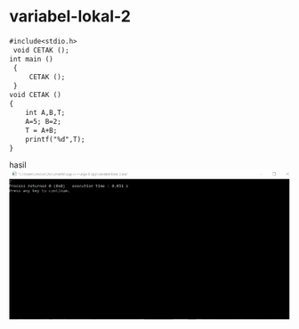 # variabel-lokal-2

    #include<stdio.h>
     void CETAK ();
    int main ()
     {
         CETAK ();
     }
    void CETAK ()
    {
        int A,B,T;
        A=5; B=2;
        T = A+B;
        printf("%d",T);
    }
    
    
 hasil
 ![img](https://github.com/septianaana/variabel-lokal-2/blob/master/bariabel%20lokal%202.png?raw=true)

